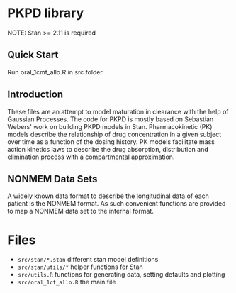 # PKPD library
NOTE: Stan >= 2.11 is required

## Quick Start
Run oral_1cmt_allo.R in src folder

## Introduction
These files are an attempt to model maturation in clearance with the
help of Gaussian Processes. The code for PKPD is mostly based on Sebastian
Webers' work on building PKPD models in Stan. Pharmacokinetic (PK)
models describe the relationship of drug concentration in a given
subject over time as a function of the dosing history. PK models
facilitate mass action kinetics laws to describe the drug absorption,
distribution and elimination process with a compartmental
approximation.

## NONMEM Data Sets
A widely known data format to describe the longitudinal data of each
patient is the NONMEM format. As such convenient functions are
provided to map a NONMEM data set to the internal format.

# Files
- `src/stan/*.stan` different stan model definitions
- `src/stan/utils/*` helper functions for Stan
- `src/utils.R` functions for generating data, setting defaults and plotting
- `src/oral_1ct_allo.R` the main file
